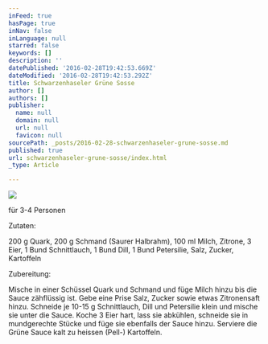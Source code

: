 ```yaml
---
inFeed: true
hasPage: true
inNav: false
inLanguage: null
starred: false
keywords: []
description: ''
datePublished: '2016-02-28T19:42:53.669Z'
dateModified: '2016-02-28T19:42:53.292Z'
title: Schwarzenhaseler Grüne Sosse
author: []
authors: []
publisher:
  name: null
  domain: null
  url: null
  favicon: null
sourcePath: _posts/2016-02-28-schwarzenhaseler-grune-sosse.md
published: true
url: schwarzenhaseler-grune-sosse/index.html
_type: Article

---
```

![](https://the-grid-user-content.s3-us-west-2.amazonaws.com/65a98b3a-5fb1-4d5e-8b4a-95dab1d7fe19.jpg)

für 3-4 Personen 

Zutaten:

200 g Quark, 200 g Schmand (Saurer Halbrahm), 100 ml Milch, Zitrone, 3 Eier, 1 Bund Schnittlauch, 1 Bund Dill, 1 Bund Petersilie, Salz, Zucker, Kartoffeln 

Zubereitung:

Mische in einer Schüssel Quark und Schmand und füge Milch hinzu bis die Sauce zähflüssig ist. 
Gebe eine Prise Salz, Zucker sowie etwas Zitronensaft hinzu.
Schneide je 10-15 g Schnittlauch, Dill und Petersilie klein und mische sie unter die Sauce.
Koche 3 Eier hart, lass sie abkühlen, schneide sie in mundgerechte Stücke und füge sie ebenfalls der Sauce hinzu.
Serviere die Grüne Sauce kalt zu heissen (Pell-) Kartoffeln.